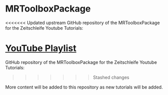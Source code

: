 # MRToolboxPackage

<<<<<<< Updated upstream
 GitHub repository of the MRToolboxPackage for the Zeitschleife Youtube Tutorials:
 
 [YouTube Playlist](https://youtube.com/playlist?list=PL0Pi5kyLO1ZUq51dDQRUQJpW0q8UzdtG1)
=======
GitHub repository of the MRToolboxPackage for the Zeitschleife Youtube Tutorials:


>>>>>>> Stashed changes

More content will be added to this repository as new tutorials will be added.
